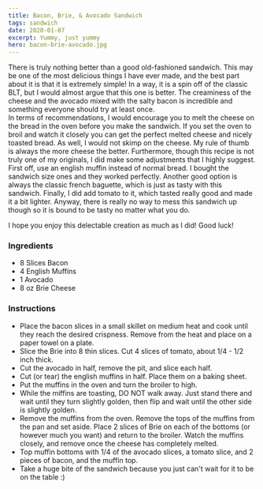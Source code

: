 ```yaml
---
title: Bacon, Brie, & Avocado Sandwich
tags: sandwich
date: 2020-01-07
excerpt: Yummy, just yummy
hero: bacon-brie-avocado.jpg
---
```

There is truly nothing better than a good old-fashioned sandwich.  This may be one of the most delicious things I have ever made, and the best part about it is that it is extremely simple!  In a way, it is a spin off of the classic BLT, but I would almost argue that this one is better. The creaminess of the cheese and the avocado mixed with the salty bacon is incredible and something everyone should try at least once.  
In terms of recommendations, I would encourage you to melt the cheese on the bread in the oven before you make the sandwich. If you set the oven to broil and watch it closely you can get the perfect melted cheese and nicely toasted bread.  As well, I would not skimp on the cheese.  My rule of thumb is always the more cheese the better.  Furthermore, though this recipe is not truly one of my originals, I did make some adjustments that I highly suggest.  First off, use an english muffin instead of normal bread. I bought the sandwich size ones and they worked perfectly.  Another good option is always the classic french baguette, which is just as tasty with this sandwich.  Finally, I did add tomato to it, which tasted really good and made it a bit lighter.  Anyway, there is really no way to mess this sandwich up though so it is bound to be tasty no matter what you do.

I hope you enjoy this delectable creation as much as I did! Good luck!

<div class="list-row">
    <div class="list-column-1">
       <div class="list-card ingredients">
        <h3>Ingredients</h3>
          <ul>
            <li>8 Slices Bacon</li>
            <li>4 English Muffins</li>
            <li>1 Avocado</li>
            <li>8 oz Brie Cheese</li>
          </ul>
        </div>
    </div>
    <div class="list-column-2">
       <div class="list-card instructions">
        <h3>Instructions</h3>
          <ul>
            <li>Place the bacon slices in a small skillet on medium heat and cook until they reach the desired crispness. Remove from the heat and place on a paper towel on a plate.</li>
            <li>Slice the Brie into 8 thin slices. Cut 4 slices of tomato, about 1/4 - 1/2 inch thick.</li>
            <li>Cut the avocado in half, remove the pit, and slice each half.</li>
            <li>Cut (or tear) the english muffins in half. Place them on a baking sheet.</li>
            <li>Put the muffins in the oven and turn the broiler to high.</li>
            <li>While the miffins are toasting, DO NOT walk away. Just stand there and wait until they turn slightly golden, then flip and wait until the other side is slightly golden.</li>
            <li>Remove the muffins from the oven. Remove the tops of the muffins from the pan and set aside. Place 2 slices of Brie on each of the bottoms (or however much you want) and return to the broiler. Watch the muffins closely, and remove once the cheese has completely melted.</li>
            <li>Top muffin bottoms with 1/4 of the avocado slices, a tomato slice, and 2 pieces of bacon, and the muffin top.</li>
            <li>Take a huge bite of the sandwich because you just can't wait for it to be on the table :)</li>
        </ul>
       </div>
    </div>
</div>
